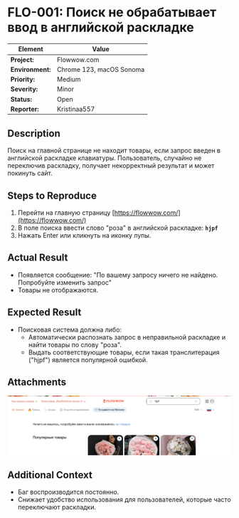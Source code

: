 # FLO-001: Поиск не обрабатывает ввод в английской раскладке

| **Element** | **Value** |
|-------------|-----------|
| **Project:** | Flowwow.com |
| **Environment:** | Chrome 123, macOS Sonoma |
| **Priority:** | Medium |
| **Severity:** | Minor |
| **Status:** | Open |
| **Reporter:** | Kristinaa557 |

## Description
Поиск на главной странице не находит товары, если запрос введен в английской раскладке клавиатуры. Пользователь, случайно не переключив раскладку, получает некорректный результат и может покинуть сайт.

## Steps to Reproduce
1. Перейти на главную страницу [https://flowwow.com/](https://flowwow.com/)
2. В поле поиска ввести слово "роза" в английской раскладке: **`hjpf`**
3. Нажать Enter или кликнуть на иконку лупы.

## Actual Result
- Появляется сообщение: "По вашему запросу ничего не найдено. Попробуйте изменить запрос"
- Товары не отображаются.

## Expected Result
- Поисковая система должна либо:
    - Автоматически распознать запрос в неправильной раскладке и найти товары по слову "роза".
    - Выдать соответствующие товары, если такая транслитерация ("hjpf") является популярной ошибкой.

## Attachments
![Сообщение об ошибке поиска](./FLO-001_search_bug.jpg) 

## Additional Context
- Баг воспроизводится постоянно.
- Снижает удобство использования для пользователей, которые часто переключают раскладки.
